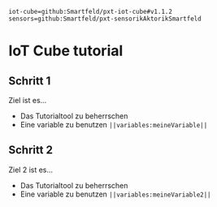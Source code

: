 ```package
iot-cube=github:Smartfeld/pxt-iot-cube#v1.1.2
sensors=github:Smartfeld/pxt-sensorikAktorikSmartfeld
```
# IoT Cube tutorial

## Schritt 1

Ziel ist es...

* Das Tutorialtool zu beherrschen
* Eine variable zu benutzen ``||variables:meineVariable||``

## Schritt 2

Ziel 2 ist es...

* Das Tutorialtool zu beherrschen
* Eine variable zu benutzen ``||variables:meineVariable2||``


